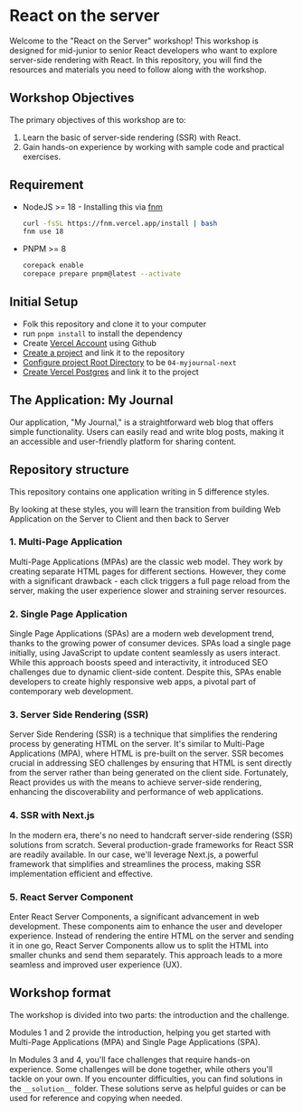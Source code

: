 # React on the server

Welcome to the "React on the Server" workshop!
This workshop is designed for mid-junior to senior React developers who want to explore server-side rendering with React.
In this repository, you will find the resources and materials you need to follow along with the workshop.

## Workshop Objectives

The primary objectives of this workshop are to:

1. Learn the basic of server-side rendering (SSR) with React.
2. Gain hands-on experience by working with sample code and practical exercises.

## Requirement

- NodeJS >= 18 - Installing this via [fnm](https://github.com/Schniz/fnm)

  ```sh
  curl -fsSL https://fnm.vercel.app/install | bash
  fnm use 18
  ```

- PNPM >= 8

  ```sh
  corepack enable
  corepace prepare pnpm@latest --activate
  ```

## Initial Setup

- Folk this repository and clone it to your computer
- run `pnpm install` to install the dependency
- Create [Vercel Account](https://vercel.com/docs/accounts/create-an-account) using Github
- [Create a project](https://vercel.com/docs/getting-started-with-vercel/import) and link it to the repository
- [Configure project Root Directory](https://vercel.com/docs/deployments/configure-a-build#root-directory) to be `04-myjournal-next`
- [Create Vercel Postgres](https://vercel.com/docs/storage/vercel-postgres/quickstart#create-a-postgres-database) and link it to the project

## The Application: My Journal

Our application, "My Journal," is a straightforward web blog that offers simple functionality. Users can easily read and write blog posts, making it an accessible and user-friendly platform for sharing content.

## Repository structure

This repository contains one application writing in 5 difference styles.

By looking at these styles, you will learn the transition from building Web Application on the Server to Client and then back to Server

### 1. Multi-Page Application

Multi-Page Applications (MPAs) are the classic web model. They work by creating separate HTML pages for different sections. However, they come with a significant drawback - each click triggers a full page reload from the server, making the user experience slower and straining server resources.

### 2. Single Page Application

Single Page Applications (SPAs) are a modern web development trend, thanks to the growing power of consumer devices. SPAs load a single page initially, using JavaScript to update content seamlessly as users interact. While this approach boosts speed and interactivity, it introduced SEO challenges due to dynamic client-side content. Despite this, SPAs enable developers to create highly responsive web apps, a pivotal part of contemporary web development.

### 3. Server Side Rendering (SSR)

Server Side Rendering (SSR) is a technique that simplifies the rendering process by generating HTML on the server. It's similar to Multi-Page Applications (MPA), where HTML is pre-built on the server. SSR becomes crucial in addressing SEO challenges by ensuring that HTML is sent directly from the server rather than being generated on the client side. Fortunately, React provides us with the means to achieve server-side rendering, enhancing the discoverability and performance of web applications.

### 4. SSR with Next.js

In the modern era, there's no need to handcraft server-side rendering (SSR) solutions from scratch. Several production-grade frameworks for React SSR are readily available. In our case, we'll leverage Next.js, a powerful framework that simplifies and streamlines the process, making SSR implementation efficient and effective.

### 5. React Server Component

Enter React Server Components, a significant advancement in web development. These components aim to enhance the user and developer experience. Instead of rendering the entire HTML on the server and sending it in one go, React Server Components allow us to split the HTML into smaller chunks and send them separately. This approach leads to a more seamless and improved user experience (UX).

## Workshop format

The workshop is divided into two parts: the introduction and the challenge.

Modules 1 and 2 provide the introduction, helping you get started with Multi-Page Applications (MPA) and Single Page Applications (SPA).

In Modules 3 and 4, you'll face challenges that require hands-on experience. Some challenges will be done together, while others you'll tackle on your own. If you encounter difficulties, you can find solutions in the `__solution__` folder. These solutions serve as helpful guides or can be used for reference and copying when needed.
